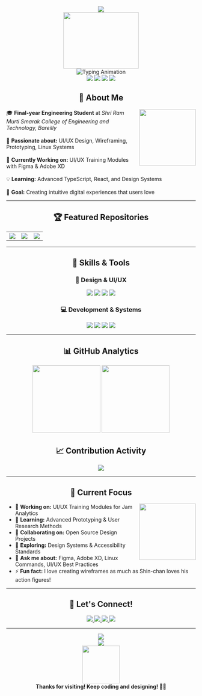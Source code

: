 <!-- Shin-chan Animated Header -->
<div align="center">
  <img src="https://capsule-render.vercel.app/api?type=waving&color=gradient&customColorList=12,2,20,25,30&height=300&section=header&text=Hello!%20I'm%20Enub30!&fontSize=50&fontAlign=50&fontAlignY=35&desc=🌟%20Final%20Year%20Engineering%20Student%20🌟&descAlign=50&descAlignY=55&animation=fadeIn"/>
</div>

<!-- Shin-chan Character Animation -->
<div align="center">
  <img src="https://media.giphy.com/media/v1.Y2lkPTc5MGI3NjExbWR4aGFkdDN5Y3UxZWNlcjVzNzV6eXV1NzJjMm5rNm1uZGNiYjF6cCZlcD12MV9pbnRlcm5hbF9naWZfYnlfaWQmY3Q9Zw/3o7btPCcdNniyf0ArS/giphy.gif" width="200" height="150"/>
  <br>
  <img src="https://readme-typing-svg.herokuapp.com?font=Fira+Code&weight=600&size=28&duration=4000&pause=1000&color=FF6B35&center=true&vCenter=true&width=600&lines=Welcome+to+my+GitHub!+🎌;UI%2FUX+Designer+%26+Developer;Linux+Enthusiast+🐧;Building+Amazing+Experiences!" alt="Typing Animation"/>
</div>

<!-- Enhanced Social Stats -->
<div align="center">
  <img src="https://img.shields.io/github/followers/Enub30?style=for-the-badge&logo=github&logoColor=white&color=ff6b35&labelColor=2b2d31" />
  <img src="https://img.shields.io/github/stars/Enub30?style=for-the-badge&logo=github&logoColor=white&color=ff6b35&labelColor=2b2d31" />
  <img src="https://komarev.com/ghpvc/?username=Enub30&label=Profile%20Views&color=ff6b35&style=for-the-badge&logo=eye" />
  <img src="https://img.shields.io/badge/Status-Active-brightgreen?style=for-the-badge&logo=git&logoColor=white" />
</div>

<!-- About Me Section with Animation -->
<div align="center">
  <h2>🎯 About Me</h2>
  <img align="right" src="https://media.giphy.com/media/L1R1tvI9svkIWwpVYr/giphy.gif" width="150"/>
  <p align="left">
    🎓 <strong>Final-year Engineering Student</strong> at <em>Shri Ram Murti Smarak College of Engineering and Technology, Bareilly</em><br><br>
    🎨 <strong>Passionate about:</strong> UI/UX Design, Wireframing, Prototyping, Linux Systems<br><br>
    🚀 <strong>Currently Working on:</strong> UI/UX Training Modules with Figma & Adobe XD<br><br>
    💡 <strong>Learning:</strong> Advanced TypeScript, React, and Design Systems<br><br>
    🌟 <strong>Goal:</strong> Creating intuitive digital experiences that users love
  </p>
</div>

---

<!-- Featured Repositories with Enhanced Design -->
<div align="center">
  <h2>🏆 Featured Repositories</h2>
  
  <table>
    <tr>
      <td align="center" width="33%">
        <img src="https://github-readme-stats.vercel.app/api/pin/?username=Enub30&repo=UI-UX-codsoft&theme=radical&hide_border=true"/>
      </td>
      <td align="center" width="33%">
        <img src="https://github-readme-stats.vercel.app/api/pin/?username=Enub30&repo=linux-notes&theme=radical&hide_border=true"/>
      </td>
      <td align="center" width="33%">
        <img src="https://github-readme-stats.vercel.app/api/pin/?username=Enub30&repo=DUMMY&theme=radical&hide_border=true"/>
      </td>
    </tr>
  </table>
</div>

---

<!-- Skills & Tools with Better Layout -->
<div align="center">
  <h2>💼 Skills & Tools</h2>
  
  <h3>🎨 Design & UI/UX</h3>
  <img src="https://img.shields.io/badge/Figma-F24E1E?style=for-the-badge&logo=figma&logoColor=white"/>
  <img src="https://img.shields.io/badge/Adobe%20XD-FF61F6?style=for-the-badge&logo=adobe-xd&logoColor=white"/>
  <img src="https://img.shields.io/badge/Canva-00C4CC?style=for-the-badge&logo=canva&logoColor=white"/>
  <img src="https://img.shields.io/badge/Photoshop-31A8FF?style=for-the-badge&logo=adobe-photoshop&logoColor=white"/>
  
  <h3>💻 Development & Systems</h3>
  <img src="https://img.shields.io/badge/TypeScript-3178C6?style=for-the-badge&logo=typescript&logoColor=white"/>
  <img src="https://img.shields.io/badge/Linux-FCC624?style=for-the-badge&logo=linux&logoColor=black"/>
  <img src="https://img.shields.io/badge/Shell_Script-121011?style=for-the-badge&logo=gnu-bash&logoColor=white"/>
  <img src="https://img.shields.io/badge/Git-F05032?style=for-the-badge&logo=git&logoColor=white"/>
</div>

---

<!-- GitHub Analytics -->
<div align="center">
  <h2>📊 GitHub Analytics</h2>
  
  <img height="180em" src="https://github-readme-stats.vercel.app/api?username=Enub30&show_icons=true&theme=radical&include_all_commits=true&count_private=true&hide_border=true&bg_color=0d1117"/>
  <img height="180em" src="https://github-readme-stats.vercel.app/api/top-langs/?username=Enub30&layout=compact&langs_count=8&theme=radical&hide_border=true&bg_color=0d1117"/>
</div>

<!-- Activity Graph -->
<div align="center">
  <h2>📈 Contribution Activity</h2>
  <img src="https://github-readme-activity-graph.vercel.app/graph?username=Enub30&theme=tokyo-night&bg_color=0d1117&color=ff6b35&line=58a6ff&point=ffffff&area=true&hide_border=true"/>
</div>

---

<!-- Current Focus -->
<div align="center">
  <h2>🎯 Current Focus</h2>
  <img align="right" src="https://media.giphy.com/media/qgQUggAC3Pfv687qPC/giphy.gif" width="150"/>
  
  <div align="left">
    
  - 🔭 **Working on:** UI/UX Training Modules for Jam Analytics
  - 🌱 **Learning:** Advanced Prototyping & User Research Methods  
  - 👯 **Collaborating on:** Open Source Design Projects
  - 🤔 **Exploring:** Design Systems & Accessibility Standards
  - 💬 **Ask me about:** Figma, Adobe XD, Linux Commands, UI/UX Best Practices
  - ⚡ **Fun fact:** I love creating wireframes as much as Shin-chan loves his action figures!
    
  </div>
</div>

---

<!-- Connect Section -->
<div align="center">
  <h2>🤝 Let's Connect!</h2>
  
  <a href="mailto:your-email@example.com">
    <img src="https://img.shields.io/badge/Gmail-D14836?style=for-the-badge&logo=gmail&logoColor=white"/>
  </a>
  <a href="https://www.linkedin.com/in/your-linkedin">
    <img src="https://img.shields.io/badge/LinkedIn-0077B5?style=for-the-badge&logo=linkedin&logoColor=white"/>
  </a>
  <a href="https://twitter.com/your-twitter">
    <img src="https://img.shields.io/badge/Twitter-1DA1F2?style=for-the-badge&logo=twitter&logoColor=white"/>
  </a>
  <a href="https://instagram.com/your-instagram">
    <img src="https://img.shields.io/badge/Instagram-E4405F?style=for-the-badge&logo=instagram&logoColor=white"/>
  </a>
</div>

---

<!-- Fun Quote Generator -->
<div align="center">
  <img src="https://quotes-github-readme.vercel.app/api?type=horizontal&theme=radical&quote=Design%20is%20not%20just%20what%20it%20looks%20like%20and%20feels%20like.%20Design%20is%20how%20it%20works.&author=Steve%20Jobs"/>
</div>

<!-- Animated Footer with Shin-chan Theme -->
<div align="center">
  <img src="https://capsule-render.vercel.app/api?type=waving&color=gradient&customColorList=12,2,20,25,30&height=120&section=footer&animation=twinkling"/>
  <br>
  <img src="https://media.giphy.com/media/v1.Y2lkPTc5MGI3NjExMWt2aWRidXBqbTJ3Y3N1eHFrOW5mZ2NsZ2l4cjBpbGlwNnFzaWFybyZlcD12MV9pbnRlcm5hbF9naWZfYnlfaWQmY3Q9cw/l3q2K5jinAlChoCLS/giphy.gif" width="100"/>
  <br>
  <strong>Thanks for visiting! Keep coding and designing! 🎨✨</strong>
</div>
